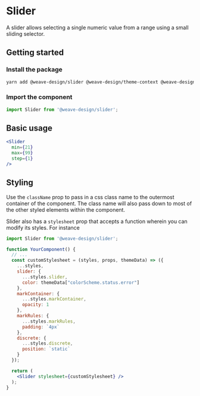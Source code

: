 # Slider

A slider allows selecting a single numeric value from a range using a small sliding selector.

## Getting started

### Install the package

```bash
yarn add @weave-design/slider @weave-design/theme-context @weave-design/theme-data
```

### Import the component

```js
import Slider from '@weave-design/slider';
```

## Basic usage

```jsx
<Slider
  min={21}
  max={99}
  step={1}
/>
```
## Styling

Use the `className` prop to pass in a css class name to the outermost container of the component. The class name will also pass down to most of the other styled elements within the component. 

Slider also has a `stylesheet` prop that accepts a function wherein you can modify its styles. For instance

```jsx
import Slider from '@weave-design/slider';

function YourComponent() {
  // ...
  const customStylesheet = (styles, props, themeData) => ({
    ...styles,
    slider: {
      ...styles.slider,
      color: themeData["colorScheme.status.error"]
    },
    markContainer: {
      ...styles.markContainer,
      opacity: 1
    },
    markRules: {
      ...styles.markRules,
      padding: `4px`
    },
    discrete: {
      ...styles.discrete,
      position: `static`
    }
  });

  return (
    <Slider stylesheet={customStylesheet} />
  );
}
```

